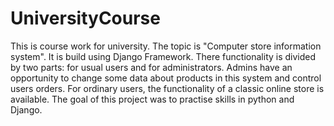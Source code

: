 # UniversityCourse
This is course work for university. The topic is "Computer store information system". It is build using Django Framework.
There functionality is divided by two parts: for usual users and for administrators. Admins have an opportunity to change
some data about products in this system and control users orders. For ordinary users, the functionality of a classic
online store is available.
The goal of this project was to practise skills in python and Django.
